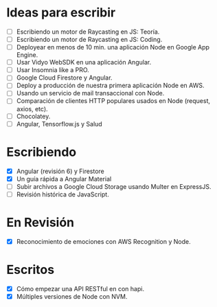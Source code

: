 # Ideas para escribir
- [ ] Escribiendo un motor de Raycasting en JS: Teoría.
- [ ] Escribiendo un motor de Raycasting en JS: Coding.
- [ ] Deployear en menos de 10 min. una aplicación Node en Google App Engine.
- [ ] Usar Vidyo WebSDK en una aplicación Angular.
- [ ] Usar Insomnia like a PRO.
- [ ] Google Cloud Firestore y Angular.
- [ ] Deploy a producción de nuestra primera aplicación Node en AWS.
- [ ] Usando un servicio de mail transaccional con Node.
- [ ] Comparación de clientes HTTP populares usados en Node (request, axios, etc).
- [ ] Chocolatey.
- [ ] Angular, Tensorflow.js y Salud

# Escribiendo
- [x] Angular (revisión 6) y Firestore
- [x] Un guía rápida a Angular Material
- [ ] Subir archivos a Google Cloud Storage usando Multer en ExpressJS.
- [ ] Revisión histórica de JavaScript.

# En Revisión
- [x] Reconocimiento de emociones con AWS Recognition y Node.

# Escritos
- [x] Cómo empezar una API RESTful en con hapi.
- [x] Múltiples versiones de Node con NVM.